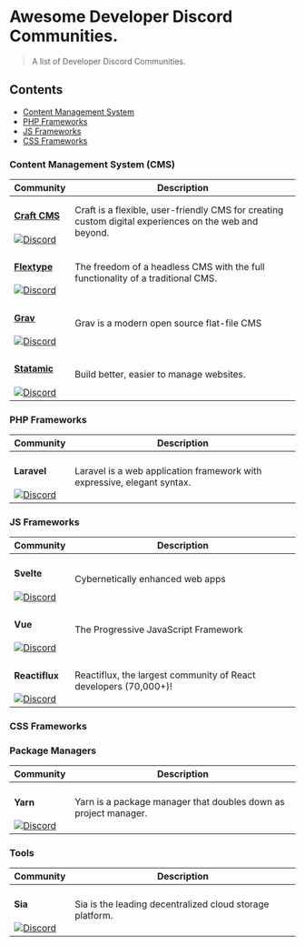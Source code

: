 # Awesome Developer Discord Communities.

> A list of Developer Discord Communities.

## Contents
- [Content Management System](#content-management-system)
- [PHP Frameworks](#php-frameworks)
- [JS Frameworks](#js-frameworks)
- [CSS Frameworks](#css-frameworks)

### Content Management System (CMS)
| Community | Description |
| --- | --- |
| <h4>[Craft CMS](https://craftcms.com)</h4> [![Discord](https://img.shields.io/discord/456442477667418113.svg?logo=discord&color=black&label=Discord%20Chat)](https://craftcms.com/discord) | Craft is a flexible, user-friendly CMS for creating custom digital experiences on the web and beyond. |
| <h4>[Flextype](https://flextype.org)</h4> [![Discord](https://img.shields.io/discord/423097982498635778.svg?logo=discord&color=black&label=Discord%20Chat)](https://flextype.org/en/discord) |  The freedom of a headless CMS with the full functionality of a traditional CMS. |
| <h4>[Grav](https://getgrav.org)</h4> [![Discord](https://img.shields.io/discord/501836936584101899.svg?logo=discord&color=black&label=Discord%20Chat)](https://chat.getgrav.org) |  Grav is a modern open source flat-file CMS |
| <h4>[Statamic](https://statamic.com)</h4> [![Discord](https://img.shields.io/discord/489818810157891584.svg?logo=discord&color=black&label=Discord%20Chat)](https://statamic.com/discord) |  Build better, easier to manage websites. |

### PHP Frameworks
| Community | Description |
| --- | --- |
| <h4>Laravel</h4> [![Discord](https://img.shields.io/discord/297040613688475649.svg?logo=discord&color=black&label=Discord%20Chat)](https://discord.com/invite/mPZNm7A) | Laravel is a web application framework with expressive, elegant syntax. |

### JS Frameworks
| Community | Description |
| --- | --- |
| <h4>Svelte</h4> [![Discord](https://img.shields.io/discord/457912077277855764.svg?logo=discord&color=black&label=Discord%20Chat)](https://svelte.dev/chat) | Cybernetically enhanced web apps |
| <h4>Vue</h4> [![Discord](https://img.shields.io/discord/325477692906536972.svg?logo=discord&color=black&label=Discord%20Chat)](https://chat.vuejs.org/) | The Progressive JavaScript Framework |
| <h4>Reactiflux</h4> [![Discord](https://img.shields.io/discord/102860784329052160.svg?logo=discord&color=black&label=Discord%20Chat)](https://discord.com/invite/reactiflux) | Reactiflux, the largest community of React developers (70,000+)! |


### CSS Frameworks

### Package Managers
| Community | Description |
| --- | --- |
| <h4>Yarn</h4> [![Discord](https://img.shields.io/discord/226791405589233664.svg?logo=discord&color=black&label=Discord%20Chat)](http://discord.gg/yarnpkg) | Yarn is a package manager that doubles down as project manager. |


### Tools
| Community | Description |
| --- | --- |
| <h4>Sia</h4> [![Discord](https://img.shields.io/discord/341359001797132308.svg?logo=discord&color=black&label=Discord%20Chat)](https://discord.com/invite/sia) | Sia is the leading decentralized cloud storage platform.|
